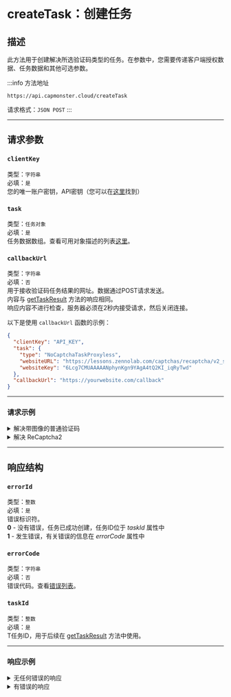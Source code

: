 ﻿---
sidebar_position: 0
sidebar_label: createTask
---

# createTask：创建任务
## **描述**
此方法用于创建解决所选验证码类型的任务。在参数中，您需要传递客户端授权数据、任务数据和其他可选参数。

:::info 方法地址
``` http
https://api.capmonster.cloud/createTask
```

请求格式：`JSON POST`
:::

<!-- 方法地址： <https://api.capmonster.cloud/createTask>
` `请求格式：JSON POST -->

-----
## **请求参数**
<!--

|**参数** |**类型**|**必填**|**值**|
| :-: | :-: | :-: | :-: |
|clientKey|字符串|是|您的唯一账户密钥，API密钥（您可以在[这里](https://capmonster.cloud/Dashboard)找到）。|
|task|任务对象|是|任务数据数组。查看可用对象描述的列表[这里](https://capmonster.atlassian.net/wiki/spaces/APIS/pages/589856)。|
|callbackUrl|字符串|否|用于接收验证码任务结果的网址。数据通过POST请求发送。<br />内容与 [getTaskResult](file:///C:/wiki/spaces/APIS/pages/557078) 方法的响应相同。<br />响应内容不进行检查，服务器必须在2秒内接受请求，然后关闭连接。|-->

### `clientKey`
类型：`字符串` <br />
必填：`是`<br />
您的唯一账户密钥，API密钥（您可以在[这里](https://capmonster.cloud/Dashboard)找到）
### `task`
类型：`任务对象` <br />
必填：`是`<br />
任务数据数组。查看可用对象描述的列表[这里](../../captchas)。
### `callbackUrl`
类型：`字符串` <br />
必填：`否`<br />
用于接收验证码任务结果的网址。数据通过POST请求发送。<br />内容与 [getTaskResult](./get-task-result) 方法的响应相同。<br />响应内容不进行检查，服务器必须在2秒内接受请求，然后关闭连接。

以下是使用 `callbackUrl` 函数的示例：
``` json
{
  "clientKey": "API_KEY",
  "task": {
    "type": "NoCaptchaTaskProxyless",
    "websiteURL": "https://lessons.zennolab.com/captchas/recaptcha/v2_simple.php?level=high",
    "websiteKey": "6Lcg7CMUAAAAANphynKgn9YAgA4tQ2KI_iqRyTwd"
  },
  "callbackUrl": "https://yourwebsite.com/callback"
}
```

-----
### **请求示例**
<!-- ```mdx-code-block
import Tabs from '@theme/Tabs';
import TabItem from '@theme/TabItem';
import CodeBlock from '@theme/CodeBlock';
~~~

```mdx-code-block
  <Tabs>
    <TabItem value="apple" label="解决带图像的普通验证码">
    <CodeBlock className="language-json">{JSON.stringify({
      "clientKey":"API_KEY",
      "task": {
        "type":"ImageToTextTask",
        "body":"BASE64\_BODY\_HERE!"
      }
    }, null, 2)}</CodeBlock>
    </TabItem>
    <TabItem value="orange" label="解决 ReCaptcha2"><CodeBlock className="language-json">{JSON.stringify({
      "clientKey":"API_KEY",
      "task": {
        "type":"NoCaptchaTaskProxyless","websiteURL":"https://lessons.zennolab.com/captchas/recaptcha/v2\_simple.php?level=high",
        "websiteKey":"6Lcg7CMUAAAAANphynKgn9YAgA4tQ2KI\_iqRyTwd"
      }
    }
, null, 2)}</CodeBlock></TabItem>
  </Tabs>
``` -->


  <details>
    <summary>解决带图像的普通验证码</summary>

```json
    {
      "clientKey":"API_KEY",
      "task": 
      {
        "type":"ImageToTextTask",
        "body":"BASE64_BODY_HERE!"
      }
    }
```

</details>

<details>
<summary>解决 ReCaptcha2</summary>

```json
{
      "clientKey":"API_KEY",
      "task": 
      {
        "type":"RecaptchaV2Task",
        "websiteURL":"https://lessons.zennolab.com/captchas/recaptcha/v2_simple.php?level=high",
        "websiteKey":"6Lcg7CMUAAAAANphynKgn9YAgA4tQ2KI_iqRyTwd"
      }
    }
```

</details>

-----
## **响应结构**
<!-- |**参数**|**类型**|**值**|
\| :-: | :-: | :-: |
|errorId|整数|错误标识符。<br />**0** - 没有错误，任务已成功创建，任务ID位于 *taskId*<br />**1** - 发生错误，有关错误的信息在 *errorCode* 属性中|
|errorCode|字符串|错误代码。查看[错误列表](https://capmonster.atlassian.net/wiki/spaces/APIS/pages/295310)。|
|taskId|整数|任务ID，用于后续在 [getTaskResult](https://zennolab.atlassian.net/wiki/spaces/APIS/pages/557078/getTaskResult) 方法中使用。| -->
### `errorId`
类型：`整数` <br />
必填：`是`<br />
错误标识符。<br />**0** - 没有错误，任务已成功创建，任务ID位于 *taskId* 属性中<br />**1** - 发生错误，有关错误的信息在 *errorCode* 属性中
### `errorCode`
类型：`字符串` <br />
必填：`否`<br />
错误代码。查看[错误列表](../api-errors)。
### `taskId`
类型：`整数` <br />
必填：`是`<br />
T任务ID，用于后续在 [getTaskResult](./get-task-result) 方法中使用。

-----
### **响应示例**
<details>
<summary>无任何错误的响应</summary>

``` json
{
      "errorId": 0,
      "taskId": 7654321
    }
```

</details>

<details>
<summary>有错误的响应</summary>

``` json
{
        "errorId": 1,
        "errorCode": "ERROR_KEY_DOES_NOT_EXIST",
        "errorDescription": "系统中找不到账户授权密钥，或其格式不正确",
        "taskId": 0
    }
```

</details>
